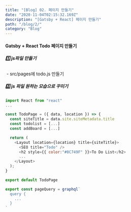 ```yaml
---
title: "[Blog] 02. 페이지 만들기"
date: "2020-11-04T02:15:32.169Z"
description: "[Gatsby + React] 페이지 만들기"
path: "/blog/2/"
category: "Blog"
---
```


#### Gatsby + React Todo 페이지 만들기



##### 1️⃣ js파일 만들기

&nbsp;- src/pages에 todo.js 만들기



##### 2️⃣ js 파일 원하는 모습으로 꾸미기

```js noLineNumbers
import React from "react"
...

const TodoPage = ({ data, location }) => {
  const siteTitle = data.site.siteMetadata.title
  const todolist = [...]
  const addBoard = [...]

  return (
    <Layout location={location} title={siteTitle}>
      <SEO title="Todo" />
      <h2 style={{ color:"#8C749F" }}>To Do List</h2>
      ...
    </Layout>
  );
}

export default TodoPage

export const pageQuery = graphql`
  query {
    ...
  }
`
```

